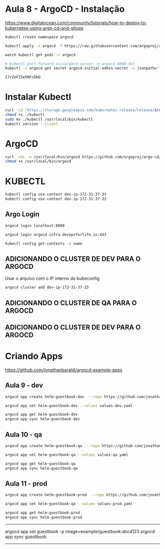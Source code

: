 

# Aula 8 - ArgoCD - Instalação

https://www.digitalocean.com/community/tutorials/how-to-deploy-to-kubernetes-using-argo-cd-and-gitops


```sh
kubectl create namespace argocd

kubectl apply -n argocd -f https://raw.githubusercontent.com/argoproj/argo-cd/stable/manifests/install.yaml

watch kubectl get pods -n argocd

# kubectl port-forward svc/argocd-server -n argocd 8080:443
kubectl -n argocd get secret argocd-initial-admin-secret -o jsonpath="{.data.password}" | base64 -d; echo

I7rZeFI5e5NFcDbQ
```


# Instalar Kubectl
```sh
curl -LO "https://storage.googleapis.com/kubernetes-release/release/$(curl -s https://storage.googleapis.com/kubernetes-release/release/stable.txt)/bin/linux/amd64/kubectl"
chmod +x ./kubectl
sudo mv ./kubectl /usr/local/bin/kubectl
kubectl version --client
```

# ArgoCD
```sh
curl -sSL -o /usr/local/bin/argocd https://github.com/argoproj/argo-cd/releases/latest/download/argocd-linux-amd64
chmod +x /usr/local/bin/argocd
```


# KUBECTL

```sh
kubectl config use-context dev-ip-172-31-37-33
kubectl config use-context dev-ip-172-31-37-33
```


## Argo Login

```sh
argocd login localhost:8080

argocd login argocd.infra.devopsforlife.io:443

kubectl config get-contexts -o name
```

## ADICIONANDO O CLUSTER DE DEV PARA O ARGOCD

Usar o arquivo com o IP interno do kubeconfig

```sh
argocd cluster add dev-ip-172-31-37-33

```

## ADICIONANDO O CLUSTER DE QA PARA O ARGOCD


## ADICIONANDO O CLUSTER DE DEV PARA O ARGOCD



# Criando Apps


https://github.com/jonathanbaraldi/argocd-example-apps



## Aula 9 - dev
```sh
argocd app create helm-guestbook-dev  --repo https://github.com/jonathanbaraldi/argocd-example-apps --path helm-guestbook --dest-server https://172.31.37.33:6443 --dest-namespace default

argocd app set helm-guestbook-dev --values values-dev.yaml

argocd app get helm-guestbook-dev
argocd app sync helm-guestbook-dev
```


## Aula 10 - qa
```sh
argocd app create helm-guestbook-qa  --repo https://github.com/jonathanbaraldi/argocd-example-apps --path helm-guestbook --dest-server https://kubernetes.default.svc --dest-namespace default

argocd app set helm-guestbook-qa --values values-qa.yaml

argocd app get helm-guestbook-qa
argocd app sync helm-guestbook-qa
```

## Aula 11 - prod
```sh
argocd app create helm-guestbook-prod  --repo https://github.com/jonathanbaraldi/argocd-example-apps --path helm-guestbook --dest-server https://kubernetes.default.svc --dest-namespace default

argocd app set helm-guestbook-qa --values values-prod.yaml

argocd app get helm-guestbook-prod
argocd app sync helm-guestbook-prod
```






*** 
argocd app set guestbook -p image=example/guestbook:abcd123
argocd app sync guestbook
*** 






